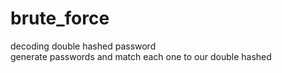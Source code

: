 # brute_force
decoding double hashed password  
generate passwords and match each one to our double hashed
